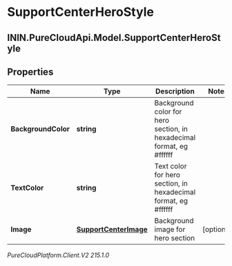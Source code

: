 # SupportCenterHeroStyle

## ININ.PureCloudApi.Model.SupportCenterHeroStyle

## Properties

|Name | Type | Description | Notes|
|------------ | ------------- | ------------- | -------------|
| **BackgroundColor** | **string** | Background color for hero section, in hexadecimal format, eg #ffffff | |
| **TextColor** | **string** | Text color for hero section, in hexadecimal format, eg #ffffff | |
| **Image** | [**SupportCenterImage**](SupportCenterImage) | Background image for hero section | [optional] |



_PureCloudPlatform.Client.V2 215.1.0_
